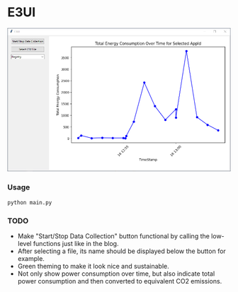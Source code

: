 
# E3UI

<img src="media/image.png" alt="alt text" width="600">

### Usage

```python
python main.py
```

### TODO

* Make "Start/Stop Data Collection" button functional by calling the low-level functions just like in the blog.
* After selecting a file, its name should be displayed below the button for example.
* Green theming to make it look nice and sustainable.
* Not only show power consumption over time, but also indicate total power consumption and then converted to equivalent CO2 emissions.